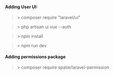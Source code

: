 
#### Adding User UI:

> \> composer require "laravel/ui"

> \> php artisan ui vue --auth

> \> npm install

> \> npm run dev

#### Adding permissions package

> \> composer require spatie/laravel-permission
